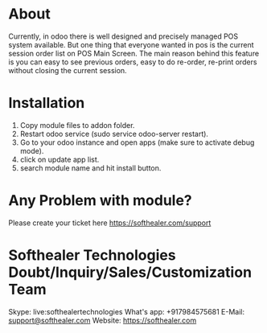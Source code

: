 About
============
Currently, in odoo there is well designed and precisely managed POS system available. But one thing that everyone wanted in pos is the current session order list on POS Main Screen. The main reason behind this feature is you can easy to see previous orders, easy to do re-order, re-print orders without closing the current session.

Installation
============
1) Copy module files to addon folder.
2) Restart odoo service (sudo service odoo-server restart).
3) Go to your odoo instance and open apps (make sure to activate debug mode).
4) click on update app list.
5) search module name and hit install button.

Any Problem with module?
=====================================
Please create your ticket here https://softhealer.com/support

Softhealer Technologies Doubt/Inquiry/Sales/Customization Team
=====================================
Skype: live:softhealertechnologies
What's app: +917984575681
E-Mail: support@softhealer.com
Website: https://softhealer.com
